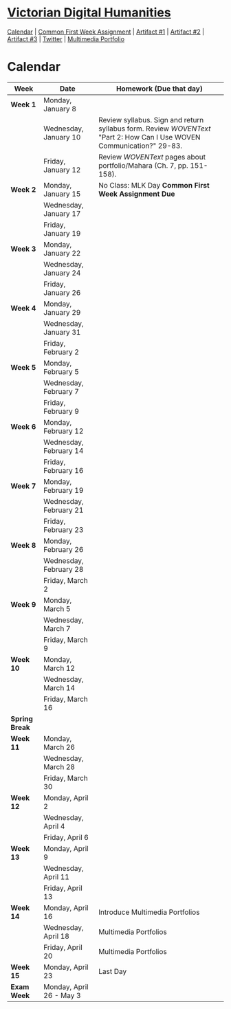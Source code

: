 <link rel="shortcut icon" href="https://kholterhoff.github.io/S18_ENG_1102/favicon.ico" type="image/x-icon">
<link rel="icon" href="https://kholterhoff.github.io/S18_ENG_1102/favicon.ico" type="image/x-icon">

<h1><a href="https://kholterhoff.github.io/S18_ENG_1102/Course_Description">Victorian Digital Humanities</a></h1>

<a href="https://kholterhoff.github.io/S18_ENG_1102/Victorians_In_Cyberspace">Calendar</a>  |  <a href="https://kholterhoff.github.io/S18_ENG_1102/Common_First_Week_Assignment">Common First Week Assignment</a> | <a href="https://kholterhoff.github.io/S18_ENG_1102/Artifact_1">Artifact #1</a> |  <a href="https://kholterhoff.github.io/S18_ENG_1102/Artifact_2">Artifact #2</a> |  <a href="https://kholterhoff.github.io/S18_ENG_1102/Artifact_3">Artifact #3</a> |  <a href="https://kholterhoff.github.io/S18_ENG_1102/Twitter">Twitter</a> | <a href="https://kholterhoff.github.io/S18_ENG_1102/Multimedia_Portfolio">Multimedia Portfolio</a>

<h1>Calendar</h1>

|Week|Date| Homework (Due that day)|
|----|--------------|----------------------------------------------|
|**Week 1**|Monday, January 8 | |
||Wednesday, January 10 |  Review syllabus. Sign and return syllabus form. Review _WOVENText_ "Part 2: How Can I Use WOVEN Communication?" 29-83. |
||Friday, January 12 | Review _WOVENText_ pages about portfolio/Mahara (Ch. 7, pp. 151-158). |
|**Week 2**|Monday, January 15 | No Class: MLK Day **Common First Week Assignment Due** |
||Wednesday, January 17 |  |
||Friday, January 19 |  |
|**Week 3**|Monday, January 22	 |	|
||Wednesday, January 24 | |
||Friday, January 26 | |
|**Week 4**|Monday, January 29 | |
||Wednesday, January 31 | |
||Friday, February 2 |  |
|**Week 5**|Monday, February 5 | |
||Wednesday, February 7 | |
||Friday, February 9 |  | 
|**Week 6**|Monday, February 12 | |
||Wednesday, February 14 |  | 
||Friday, February 16 |  |
|**Week 7**|Monday, February 19 |  |
||Wednesday, February 21 |  | 
||Friday, February 23 |  |
|**Week 8**|Monday, February 26	| |
||Wednesday, February 28 |  |
||Friday, March 2 | |
|**Week 9**|Monday, March 5 | |
||Wednesday, March 7 |  | 
||Friday, March 9 |  |
|**Week 10**|Monday, March 12 |  |
||Wednesday, March 14 |  | 
||Friday, March 16 | |
|**Spring Break**| | |
|**Week 11**|Monday, March 26 | |
||Wednesday, March 28 | | 
||Friday, March 30	 |	|
|**Week 12**|Monday, April 2 | |
||Wednesday, April 4 | | 
||Friday, April 6 |  |
|**Week 13**|Monday, April 9 |  |
||Wednesday, April 11 |	|
||Friday, April 13 |	|
|**Week 14**|Monday, April 16	 | Introduce Multimedia Portfolios|
||Wednesday, April 18 | Multimedia Portfolios| 
||Friday, April 20 | Multimedia Portfolios|
|**Week 15**|Monday, April 23 | Last Day |
|**Exam Week**|Monday, April 26 - May 3| |
